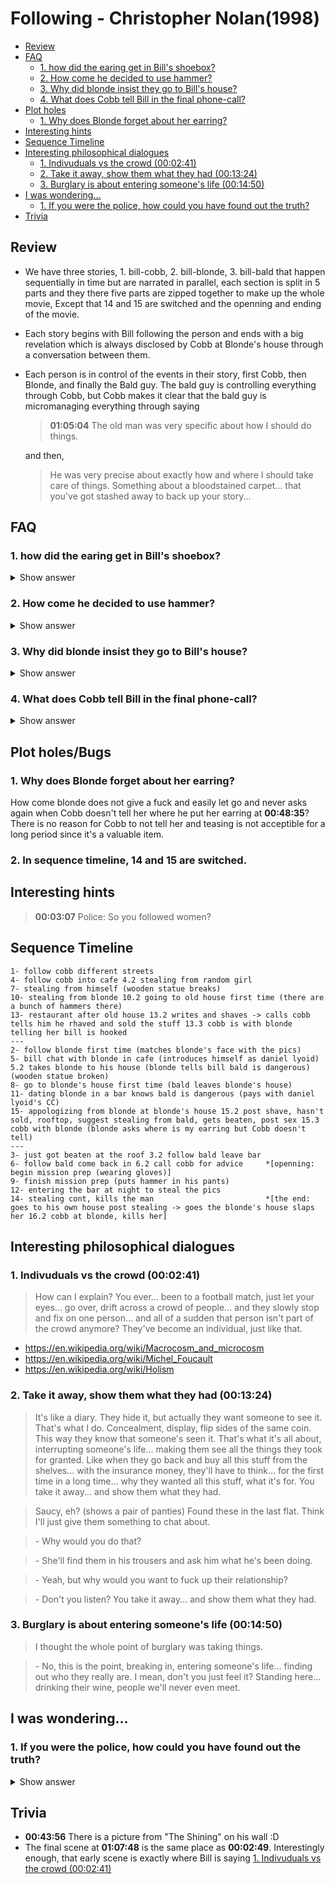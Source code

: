 # Following - Christopher Nolan(1998)

* [Review](#review)
* [FAQ](#faq)
    - [1. how did the earing get in Bill's shoebox?](#1-how-did-the-earing-get-in-bills-shoebox)
    - [2. How come he decided to use hammer?](#2-how-come-he-decided-to-use-hammer)
    - [3. Why did blonde insist they go to Bill's house?](#3-why-did-blonde-insist-they-go-to-bills-house)
    - [4. What does Cobb tell Bill in the final phone-call?](#4-what-does-cobb-tell-bill-in-the-final-phone-call)
* [Plot holes](#plot-holes)
    - [1. Why does Blonde forget about her earring?](#2-why-does-blonde-forget-about-her-earring)
* [Interesting hints](#interesting-hints)
* [Sequence Timeline](#sequence-timeline)
* [Interesting philosophical dialogues](#interesting-philosophical-dialogues)
    - [1. Indivuduals vs the crowd (00:02:41)](#1-indivuduals-vs-the-crowd-000241)
    - [2. Take it away, show them what they had (00:13:24)](#2-take-it-away-show-them-what-they-had-001324)
    - [3. Burglary is about entering someone's life (00:14:50)](#3-burglary-is-about-entering-someones-life-001450)
* [I was wondering...](#i-was-wondering)
    - [1. If you were the police, how could you have found out the truth?](#1-if-you-were-the-police-how-could-you-have-found-out-the-truth)
* [Trivia](#trivia)

## Review

* We have three stories, 1. bill-cobb, 2. bill-blonde, 3. bill-bald that happen
    sequentially in time but are narrated in parallel, each section is split in 5 parts and
    they there five parts are zipped together to make up the whole movie, Except that 14
    and 15 are switched and the openning and ending of the movie.

* Each story begins with Bill following the person and ends with a big revelation which
    is always disclosed by Cobb at Blonde's house through a conversation between them.

* Each person is in control of the events in their story, first Cobb, then Blonde, and
    finally the Bald guy. The bald guy is controlling everything through Cobb, but Cobb
    makes it clear that the bald guy is micromanaging everything through saying 
    > **01:05:04** The old man was very specific about how I should do things. 

    and then,
    > He was very precise about exactly how and where I should take care of things. Something about a bloodstained carpet... that you've got stashed away to back up your story...

## FAQ

### 1. how did the earing get in Bill's shoebox? 
<details><summary>Show answer</summary>

  * Of course Bill did not take it because he did not find it at **00:27:52** or later.
  * The earring was put there to pin the killing of Blonde on Bill. So it couldn't have been
  blonde who hid it either.
  * So Cobb must have done it, but we see at **00:11:23** that Cobb fails to pick the lock
  and also later at **00:29:48** we see that he breaks the door, so he definately can't
  pick a lock. Therefore, if he wanted to break in Bill's house he should have broken the
  door and so Bill would have noticed. So it is only possible that he did it at the end of
  the story, supposedly when he takes the money from his house, but then the police would
  suspect someone else must have been involved who broke his door and took the money. But
  they could also think that he hid the money somewhere else and broke his own door to 
  backup his story.
</details>

### 2. How come he decided to use hammer? 
<details><summary>Show answer</summary> 

  **1. 00:22:17**
  > Surprisingly enough, I thought you might be able to give me some advice.

  > \- Steel whip. Nunchucks, they're all right. Tools are good, sharpened screwdriver, hammer, chisel

  > \- "Hammer"?

  > \- Yeah. Medium size. Good rubber grip. It's very nasty. If you get a claw hammer, you can pry doors with it. Slip it into the back of your waistband, you're set.

  **2. 00:34:31**

  there were a couple of hammers in the old house, influencing bill's sub-conscious

  **3. 00:36:20**

  The blonde tells him the story of the bald killing someone using hammer 

  > They didn't like this very much,
  so they got a hammer.
  > They held him down, and they smashed every single one of his fingers.
  > And then they smashed his skull.

  Please note that she did not have to tell him these at all. If she said it, she meant to
  say it. She probably was trying to put it in his sub-conscious.
</details>

### 3. Why did blonde insist they go to Bill's house? 
<details><summary>Show answer</summary> 

  **00:20:27**
  > So why, when you agreed to have a drink with me, did we have to come here?

  > \- He still gets jealous, and... I didn't feel like going back to my place. I got burgled yesterday.
</details>

### 4. What does Cobb tell Bill in the final phone-call? 
<details><summary>Show answer</summary> 

  **00:59:52**
  > I've got it. I've got to drop off the fucking money first. 
  > Money. Bundles of fucking money. Nothing. Nothing. "Okay"?
  > I'll -- I'll be around soon.
  
  Don't know the answer
</details>

## Plot holes/Bugs

### 1. Why does Blonde forget about her earring?
How come blonde does not give a fuck and easily let go and never asks again when Cobb
doesn't tell her where he put her earring at **00:48:35**? There is no reason for
Cobb to not tell her and teasing is not acceptible for a long period since it's a
valuable item.

### 2. In sequence timeline, 14 and 15 are switched.

## Interesting hints

> **00:03:07** Police: So you followed women?

## Sequence Timeline
```
1- follow cobb different streets
4- follow cobb into cafe 4.2 stealing from random girl
7- stealing from himself (wooden statue breaks)
10- stealing from blonde 10.2 going to old house first time (there are a bunch of hammers there)
13- restaurant after old house 13.2 writes and shaves -> calls cobb tells him he rhaved and sold the stuff 13.3 cobb is with blonde telling her bill is hooked
---
2- follow blonde first time (matches blonde's face with the pics)
5- bill chat with blonde in cafe (introduces himself as daniel lyoid) 5.2 takes blonde to his house (blonde tells bill bald is dangerous) (wooden statue broken)
8- go to blonde's house first time (bald leaves blonde's house)
11- dating blonde in a bar knows bald is dangerous (pays with daniel lyoid's CC)
15- appologizing from blonde at blonde's house 15.2 post shave, hasn't sold, rooftop, suggest stealing from bald, gets beaten, post sex 15.3 cobb with blonde (blonde asks where is my earring but Cobb doesn't tell)
---
3- just got beaten at the roof 3.2 follow bald leave bar
6- follow bald come back in 6.2 call cobb for advice     *[openning: begin mission prep (wearing gloves)]
9- finish mission prep (puts hammer in his pants)
12- entering the bar at night to steal the pics
14- stealing cont, kills the man                         *[the end: goes to his own house post stealing -> goes the blonde's house slaps her 16.2 cobb at blonde, kills her]
```

## Interesting philosophical dialogues

### 1. Indivuduals vs the crowd (00:02:41)
> How can I explain?
You ever...
been to a football match, just let your eyes...
go over, drift across a crowd of people... and they slowly stop and fix on one person...
and all of a sudden that person isn't part of the crowd anymore?
They've become an individual, just like that.
* https://en.wikipedia.org/wiki/Macrocosm_and_microcosm
* https://en.wikipedia.org/wiki/Michel_Foucault
* https://en.wikipedia.org/wiki/Holism

### 2. Take it away, show them what they had (00:13:24)
> It's like a diary. They hide it, but actually they want someone to see it.
> That's what I do. Concealment, display, flip sides of the same coin.
This way they know that someone's seen it.
That's what it's all about, interrupting someone's life...
making them see all the things they took for granted.
Like when they go back and buy all this stuff from the shelves...
with the insurance money, they'll have to think...
for the first time in a long time...
why they wanted all this stuff, what it's for.
You take it away... and show them what they had.

> Saucy, eh? (shows a pair of panties)
Found these in the last flat.
Think I'll just give them something to chat about.

> \- Why would you do that?

> \- She'll find them in his trousers and ask him what he's been doing.

> \- Yeah, but why would you want to fuck up their relationship?

> \- Don't you listen? You take it away... and show them what they had.

### 3. Burglary is about entering someone's life (00:14:50)
> I thought the whole point of burglary was taking things.

> \- No, this is the point, breaking in, entering someone's life... 
> finding out who they really are. I mean, don't you just feel it?
> Standing here... drinking their wine, people we'll never even meet.

## I was wondering...

### 1. If you were the police, how could you have found out the truth? 
<details><summary>Show answer</summary>

**1.** One possible trace would be that the random girl who was cheating on her boyfriend saw
them in the restaurant and saw that Cobb gave the card to Bill and he signed it and paid
the bill with it, and then it could be matched with the records of the restaurant that
danielt lyoid paid the bill. But she might not want to risk her relationship.

**2.** Bald guy didn't pay a dime to Cobb, he told Cobb to take the stolen money from Bill. 
And then Bald would get back the money from insurance, but he was running illigal
business, so he wouldn't normally report how much money he makes and has in his safe,
but this time, since he knew he was gonna get stolen from, he might have become greedy
and reported the money correctly, because Cobb took the money so he couldn't prove how
much money was in the safe. Now the police could have checked tax records and discovered
that his earning had a huge jump prior to the incident and figure that he probably knew
the incident was goin to happen.

</details>

## Trivia

* **00:43:56** There is a picture from "The Shining" on his wall :D
* The final scene at **01:07:48** is the same place as **00:02:49**. 
  Interestingly enough, that early scene is exactly where Bill is saying [1. Indivuduals vs the crowd (00:02:41)](#1-indivuduals-vs-the-crowd-000241)
